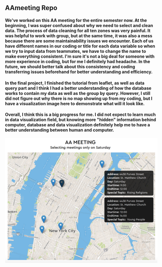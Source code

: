 ## AAmeeting Repo
#### We've worked on this AA meeting for the entire semester now. At the beginning, I was super confused about why we need to select and clean data. The process of data cleaning for all ten zones was very painful. It was helpful to work with group, but at the same time, it was also a mess because there are some maintainability issues we encounter. Each of us have different names in our coding or title for each data variable so when we try to input data from teammates, we have to change the name to make everything consistent. I'm sure it's not a big deal for someone with more experience in coding, but for me I definitely had headache. In the future, we should better talk about this consistency and coding transferring issues beforehand for better understanding and efficiency.

#### In the final project, I finished the tutorial from leaflet, as well as data query part and I think I had a better understanding of how the database works to contain my data as well as the group by query. However, I still did not figure out why there is no map showing up from my coding, but I have a visualization image here to demonstrate what will it look like.

#### Overall, I think this is a big progress for me. I did not expect to learn much in data visualization field, but knowing more "hidden" information behind computer, database and data visualization definitely help me to have a better understanding between human and computer.

![alt text](https://github.com/fishyufu/data-structures/blob/master/Final/aameeting%20visualization.png?raw=true "aa meeting ")

